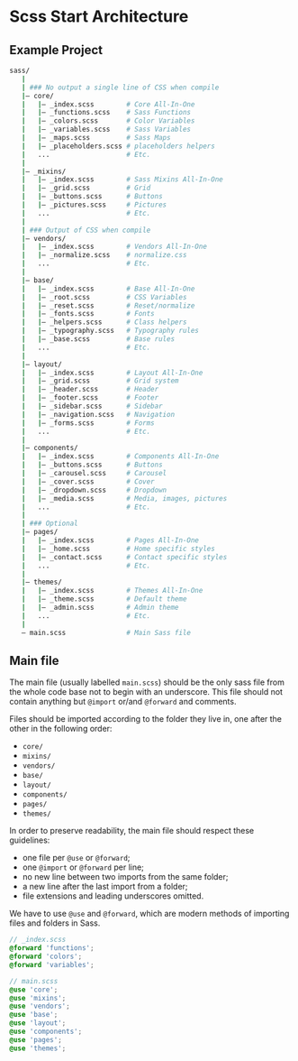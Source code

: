 # Scss Start Architecture

## Example Project

```sh
sass/
   |
   | ### No output a single line of CSS when compile
   |– core/
   |   |– _index.scss        # Core All-In-One
   |   |– _functions.scss    # Sass Functions
   |   |– _colors.scss       # Color Variables
   |   |– _variables.scss    # Sass Variables
   |   |– _maps.scss         # Sass Maps
   |   |– _placeholders.scss # placeholders helpers
   |   ...                   # Etc.
   |
   |– _mixins/
   |   |– _index.scss        # Sass Mixins All-In-One
   |   |– _grid.scss         # Grid
   |   |– _buttons.scss      # Buttons
   |   |– _pictures.scss     # Pictures
   |   ...                   # Etc.
   |
   | ### Output of CSS when compile
   |– vendors/
   |   |– _index.scss        # Vendors All-In-One
   |   |– _normalize.scss    # normalize.css
   |   ...                   # Etc.
   |
   |– base/
   |   |– _index.scss        # Base All-In-One
   |   |– _root.scss         # CSS Variables
   |   |– _reset.scss        # Reset/normalize
   |   |– _fonts.scss        # Fonts
   |   |– _helpers.scss      # Class helpers
   |   |– _typography.scss   # Typography rules
   |   |– _base.scss         # Base rules
   |   ...                   # Etc.
   |
   |– layout/
   |   |– _index.scss        # Layout All-In-One
   |   |– _grid.scss         # Grid system
   |   |– _header.scss       # Header
   |   |– _footer.scss       # Footer
   |   |– _sidebar.scss      # Sidebar
   |   |– _navigation.scss   # Navigation
   |   |– _forms.scss        # Forms
   |   ...                   # Etc.
   |
   |– components/
   |   |– _index.scss        # Components All-In-One
   |   |– _buttons.scss      # Buttons
   |   |– _carousel.scss     # Carousel
   |   |– _cover.scss        # Cover
   |   |– _dropdown.scss     # Dropdown
   |   |– _media.scss        # Media, images, pictures
   |   ...                   # Etc.
   |
   | ### Optional
   |– pages/
   |   |– _index.scss        # Pages All-In-One
   |   |– _home.scss         # Home specific styles
   |   |– _contact.scss      # Contact specific styles
   |   ...                   # Etc.
   |
   |– themes/
   |   |– _index.scss        # Themes All-In-One
   |   |– _theme.scss        # Default theme
   |   |– _admin.scss        # Admin theme
   |   ...                   # Etc.
   |
   – main.scss               # Main Sass file
```

## Main file

The main file (usually labelled `main.scss`) should be the only sass file from the whole code base not to begin with an underscore. This file should not contain anything but `@import` or/and `@forward` and comments.

Files should be imported according to the folder they live in, one after the other in the following order:

- `core/`
- `mixins/`
- `vendors/`
- `base/`
- `layout/`
- `components/`
- `pages/`
- `themes/`

In order to preserve readability, the main file should respect these guidelines:

- one file per `@use` or `@forward`;
- one `@import` or `@forward` per line;
- no new line between two imports from the same folder;
- a new line after the last import from a folder;
- file extensions and leading underscores omitted.

We have to use `@use` and `@forward`, which are modern methods of importing files and folders in Sass.

```scss
// _index.scss
@forward 'functions';
@forward 'colors';
@forward 'variables';

// main.scss
@use 'core';
@use 'mixins';
@use 'vendors';
@use 'base';
@use 'layout';
@use 'components';
@use 'pages';
@use 'themes';
```
